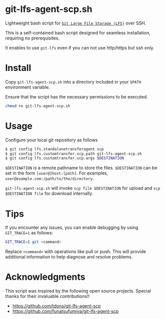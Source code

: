 # git-lfs-agent-scp.sh

Lightweight bash script for [`Git Large File Storage (LFS)`](https://git-lfs.github.com/) over SSH.

This is a self-contained bash script designed for seamless installation, requiring no prerequisites. 

It enables to use `git-lfs` even if you can not use http/https but ssh only.


# Install #

Copy `git-lfs-agent-scp.sh` into a directory included in your `$PATH`
environment variable.

Ensure that the script has the necessary permissions to be executed.
``` sh
chmod +x git-lfs-agent-scp.sh
```


# Usage #

Configure your local git repository as follows

```sh
$ git config lfs.standalonetransferagent scp
$ git config lfs.customtransfer.scp.path git-lfs-agent-scp.sh
$ git config lfs.customtransfer.scp.args $DESTINATION
```

`$DESTINATION` is a remote pathname to store the files. `$DESTINATION`
can be set in the form `[user@]host:[path]`. For examples,
`user@example.com:/path/to/the/directory`.

`git-lfs-agent-scp.sh` will invoke `scp file $DESTINATION` for upload
and `scp $DESTINATION file` for download internally.

# Tips #

If you encounter any issues, you can enable debugging by using `GIT_TRACE=1` as follows:
``` sh
GIT_TRACE=1 git <command>
```
Replace `<command>` with operations like pull or push.
This will provide additional information to help diagnose and resolve problems.


# Acknowledgments #

This script was inspired by the following open source
projects. Special thanks for their invaluable contributions!!

- https://github.com/tdons/git-lfs-agent-scp
- https://github.com/funatsufumiya/git-lfs-agent-scp
